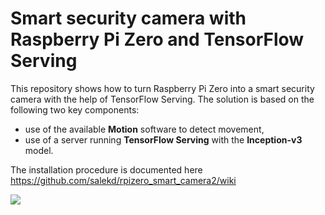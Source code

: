 # Smart security camera with Raspberry Pi Zero and TensorFlow Serving

This repository shows how to turn Raspberry Pi Zero into a smart security camera with the help of TensorFlow Serving. The solution is based on the following two key components:
* use of the available **Motion** software to detect movement,
* use of a server running **TensorFlow Serving** with the **Inception-v3** model.

The installation procedure is documented here https://github.com/salekd/rpizero_smart_camera2/wiki

![](https://github.com/salekd/rpizero_smart_camera/blob/master/camera.JPG)
